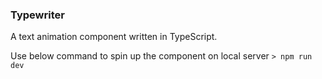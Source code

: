 ### Typewriter
A text animation component written in TypeScript.

Use below command to spin up the component on local server
`> npm run dev`

